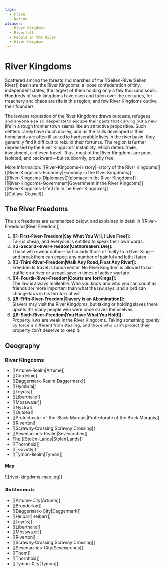 ```yaml
---
tags:
  - Place
  - Nation
aliases:
  - River Kingdoms
  - Riverfolk
  - People of the River
  - River Kingdom
---
```

# River Kingdoms
Scattered among the forests and marshes of the [[Sellen-River|Sellen River]] basin are the River Kingdoms: a loose confederation of tiny, independent states, the largest of them holding only a few thousand souls. Hundreds of such kingdoms have risen and fallen over the centuries, for treachery and chaos are rife in this region, and few River Kingdoms outlive their founders. 

The lawless reputation of the River Kingdoms draws outcasts, refugees, and anyone else so desperate to escape their pasts that carving out a new life in a rough frontier town seems like an attractive proposition. Such settlers rarely have much money, and as the skills developed in their homelands are often ill suited to hardscrabble lives in the river basin, they generally find it difficult to rebuild their fortunes. The region is further depressed by the River Kingdoms’ instability, which deters trade, investment, and even travel. Thus, most of the River Kingdoms are poor, isolated, and backward—but stubbornly, proudly free.

More information:
[[River-Kingdoms-History|History of the River Kingdoms]]  
[[River-Kingdoms-Economy|Economy in the River Kingdoms]]  
[[River-Kingdoms-Diplomacy|Diplomacy in the River Kingdoms]]  
[[River-Kingdoms-Government|Government in the River Kingdoms]]  
[[River-Kingdoms-Life|Life in the River Kingdoms]]  
[[Outlaw-Council]]  
## The River Freedoms 
The six freedoms are summarized below, and explained in detail in [[River-Freedoms|River Freedom]]
1. **[[1-First-River-Freedom|Say What You Will, I Live Free]]:**   
Talk is cheap, and everyone is entitled to speak their own words.  
2. **[[2-Second-River-Freedom|Oathbreakers Die]]:**  
Those who swear oaths—particularly those of fealty to a River King—and break them can expect any number of painful and lethal fates  
3. **[[3-Third-River-Freedom|Walk Any Road, Float Any River]]:**   
Freedom to travel is fundamental. No River Kingdom is allowed to bar traffic on a river or a road, save in times of active warfare.  
4. **[[4-Fourth-River-Freedom|Courts are for Kings]]:**   
The law is always malleable. Who you know and who you can count as friends are more important than what the law says, and a lord can change laws in his territory at will.  
5. **[[5-Fifth-River-Freedom|Slavery is an Abomination]]:**   
Slavers may visit the River Kingdoms, but taking or holding slaves there upsets the many people who were once slaves themselves.  
6. **[[6-Sixth-River-Freedom|You Have What You Hold]]:**   
Property laws are weak in the River Kingdoms. Taking something openly by force is different from stealing, and those who can’t protect their property don’t deserve to keep it.  
## Geography
### River Kingdoms
- [[Artume-Realm|Artume]]  
- [[Cordelon]]  
- [[Daggermark-Realm|Daggermark]]  
- [[Hymbria]]  
- [[Leydis]]  
- [[Liberthane]]  
- [[Mosswater]]  
- [[Nystra]]  
- [[Outsea]]  
- [[Protectorate-of-the-Black-Marquis|Protectorate of the Black Marquis]]  
- [[Riverton]]  
- [[Scrawny-Crossing|Scrawny Crossing]]  
- [[Sevenarches-Realm|Sevenarches]]  
- The [[Stolen-Lands|Stolen Lands]]  
- [[Thornhold]]  
- [[Touvette]]  
- [[Tymon-Realm|Tymon]]  
#### Map
![[river-kingdoms-map.jpg]]
### Settlements
- [[Artume-City|Artume]]
- [[Brunderton]]
- [[Daggermark-City|Daggermark]]
- [[Heibarr|Heibarr]]
- [[Leydis]]
- [[Liberthane]]
- [[Mosswater]]
- [[Riverton]]
- [[Scrawny-Crossing|Scrawny Crossing]]
- [[Sevenarches-City|Sevenarches]]
- [[Thom]]
- [[Thornhold]]
- [[Tymon-City|Tymon]]